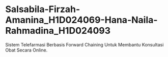 # Salsabila-Firzah-Amanina_H1D024069-Hana-Naila-Rahmadina_H1D024093
Sistem Telefarmasi Berbasis Forward Chaining Untuk Membantu Konsultasi Obat Secara Online.
